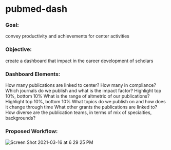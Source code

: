 # pubmed-dash
### Goal: 
convey productivity and achievements for center activities

### Objective: 
create a dashboard that impact in the career development of scholars

### Dashboard Elements: 
How many publications are linked to center? How many in compliance?
Which journals do we publish and what is the impact factor? Highlight top 10%, bottom 10%
What is the range of altmetric of our publications? Highlight top 10%, bottom 10%
What topics do we publish on and how does it change through time
What other grants the publications are linked to?
How diverse are the publication teams, in terms of mix of specialties, backgrounds?

### Proposed Workflow:
![Screen Shot 2021-03-16 at 6 29 25 PM](https://user-images.githubusercontent.com/77218715/111400974-a449bb80-8685-11eb-95ef-4ee754d7923f.png)

